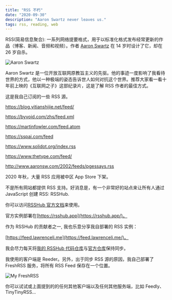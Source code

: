 ```yaml
---
title: "RSS 不朽"
date: "2020-09-30"
description: "Aaron Swartz never leaves us."
tags: rss, reading, web
---
```


RSS(简易信息聚合): 一系列网络提要格式，用于以标准化格式发布经常更新的作品（博客、新闻、音频和视频）。作者 [Aaron Swartz](http://www.aaronsw.com/) 在 14 岁时设计了它，却在 26 岁自杀。

![Aaron Swartz](/images/long-live-rss/aaronswartz.jpg)

Aaron Swartz 是一位开放互联网原教旨主义的先驱。他的事迹一度影响了我看待世界的方式，他以一种极端的姿态告诉世人如何对抗这个世界。推荐大家看一看十年前上映的《互联网之子》这部纪录片，这是了解 RSS 作者的最佳方式。

这是我自己订阅的一些 RSS 源。

<https://blog.yitianshijie.net/feed/>

<https://byvoid.com/zhs/feed.xml>

<https://martinfowler.com/feed.atom>

<https://sspai.com/feed>

<https://www.solidot.org/index.rss>

<https://www.thetype.com/feed/>

<http://www.aaronsw.com/2002/feeds/pgessays.rss>

2020 年秋，大量 RSS 应用被中区 App Store 下架。

<div>
  <tweet id="1310963891539709952" />
</div>
<div>
  <tweet id="1310553289545658369" />
</div>
<div>
  <tweet id="922363626329133057" />
</div>
<div>
  <tweet id="1311127240713711616" />
</div>

不是所有网站都提供 RSS 支持。好消息是，有一个非常好的站点来让所有人通过 JavaScript 创建 RSS: RSSHub.

你可以访问[RSSHub 官方文档](https://docs.rsshub.app/)来使用。

官方实例部署在[https://rsshub.app](https://rsshub.app/)。

作为 RSSHub 的贡献者之一, 我也乐意分享我自部署的 RSS 实例：

[https://feed.lawrenceli.me](https://feed.lawrenceli.me/)。

我会尽力每天将[我的 RSSHub 代码仓库](https://github.com/la3rence/RSSHub)与[官方仓库](https://github.com/DIYgod/RSSHub)保持同步。

我使用的客户端是 Reeder。另外，出于同步 RSS 源的原因，我自己部署了 FreshRSS 服务，将所有 RSS Feed 保存在一个位置。

![My FreshRSS](/images/long-live-rss/freshrss.png)

你可以试试或上面提到的的任何其他客户端以及任何其他服务端，比如 Feedly、TinyTinyRSS...
